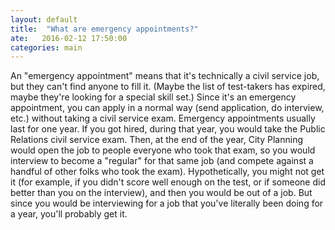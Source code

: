 ```yaml
---
layout: default
title:  "What are emergency appointments?"
ate:   2016-02-12 17:50:00
categories: main
---
```

An "emergency appointment" means that it's technically a civil service job, but they can't find anyone to fill it. (Maybe the list of test-takers has expired, maybe they're looking for a special skill set.) Since it's an emergency appointment, you can apply in a normal way (send application, do interview, etc.) without taking a civil service exam. Emergency appointments usually last for one year. If you got hired, during that year, you would take the Public Relations civil service exam. Then, at the end of the year, City Planning would open the job to people everyone who took that exam, so you would interview to become a "regular" for that same job (and compete against a handful of other folks who took the exam). Hypothetically, you might not get it (for example, if you didn't score well enough on the test, or if someone did better than you on the interview), and then you would be out of a job. But since you would be interviewing for a job that you've literally been doing for a year, you'll probably get it. 
